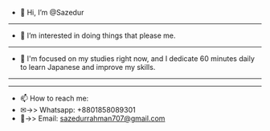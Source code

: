 - 👋 Hi, I’m @Sazedur
- ----------------------
- 👀 I’m interested in doing things that please me.
- ----------------------
- 🌱 I'm focused on my studies right now, and I dedicate 60 minutes daily to learn Japanese and improve my skills.
- ----------------------
- ----------------------
- 📫 How to reach me:
- ✉->>  Whatsapp: +8801858089301
- 📧->> Email: sazedurrahman707@gmail.com
